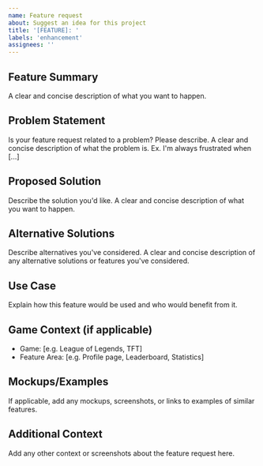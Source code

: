 ```yaml
---
name: Feature request
about: Suggest an idea for this project
title: '[FEATURE]: '
labels: 'enhancement'
assignees: ''
---
```


## Feature Summary
A clear and concise description of what you want to happen.

## Problem Statement
Is your feature request related to a problem? Please describe.
A clear and concise description of what the problem is. Ex. I'm always frustrated when [...]

## Proposed Solution
Describe the solution you'd like.
A clear and concise description of what you want to happen.

## Alternative Solutions
Describe alternatives you've considered.
A clear and concise description of any alternative solutions or features you've considered.

## Use Case
Explain how this feature would be used and who would benefit from it.

## Game Context (if applicable)
 - Game: [e.g. League of Legends, TFT]
 - Feature Area: [e.g. Profile page, Leaderboard, Statistics]

## Mockups/Examples
If applicable, add any mockups, screenshots, or links to examples of similar features.

## Additional Context
Add any other context or screenshots about the feature request here.